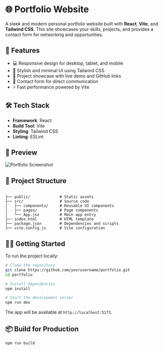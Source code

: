 
# 🌐 Portfolio Website

A sleek and modern personal portfolio website built with **React**, **Vite**, and **Tailwind CSS**. This site showcases your skills, projects, and provides a contact form for networking and opportunities.

## 🚀 Features

- 💻 Responsive design for desktop, tablet, and mobile
- 🎨 Stylish and minimal UI using Tailwind CSS
- 📂 Project showcase with live demo and GitHub links
- 📧 Contact form for direct communication
- ⚡ Fast performance powered by Vite

## 🛠️ Tech Stack

- **Framework**: React
- **Build Tool**: Vite
- **Styling**: Tailwind CSS
- **Linting**: ESLint

## 📸 Preview

![Portfolio Screenshot](./public/preview.png) <!-- Replace with actual screenshot path -->

## 📁 Project Structure

```

├── public/             # Static assets
├── src/                # Source code
│   ├── components/     # Reusable UI components
│   ├── pages/          # Page components
│   └── App.jsx         # Main app entry
├── index.html          # HTML template
├── package.json        # Dependencies and scripts
├── vite.config.js      # Vite configuration

````

## 🧑‍💻 Getting Started

To run the project locally:

```bash
# Clone the repository
git clone https://github.com/yourusername/portfolio.git
cd portfolio

# Install dependencies
npm install

# Start the development server
npm run dev
````

The app will be available at `http://localhost:5173`.

## 📦 Build for Production

```bash
npm run build
```


